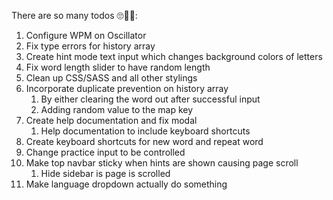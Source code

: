 There are so many todos 🙄🤦‍♂️:
1. Configure WPM on Oscillator
2. Fix type errors for history array
3. Create hint mode text input which changes background colors of letters
4. Fix word length slider to have random length
5. Clean up CSS/SASS and all other stylings
6. Incorporate duplicate prevention on history array
    1. By either clearing the word out after successful input
    2. Adding random value to the map key
7. Create help documentation and fix modal
    1. Help documentation to include keyboard shortcuts
8. Create keyboard shortcuts for new word and repeat word
9. Change practice input to be controlled
10. Make top navbar sticky when hints are shown causing page scroll
    1. Hide sidebar is page is scrolled
11. Make language dropdown actually do something